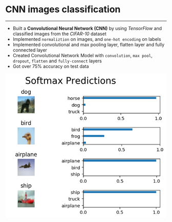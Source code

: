 # CNN images classification

---

+ Built a **Convolutional Neural Network (CNN)** by using *TensorFlow* and classified images from the *CIFAR-10* dataset
+ Implemented `normaliztion` on images, and `one-hot encoding` on labels
+ Implemented convolutional and max pooling layer, flatten layer and fully connected layer
+ Created Convolutional Network Model with `convolution`, `max pool`, `dropout`, `flatten` and `fully-connect` layers
+ Got over 75% accuracy on test data

![CNN image classification](https://github.com/ZhangShiqiu1993/deep_learning/blob/master/image_classification/softmax_prediction.png?raw=true)